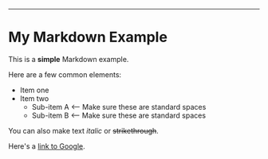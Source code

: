 ---
# My Markdown Example

This is a **simple** Markdown example.

Here are a few common elements:

* Item one
* Item two
    * Sub-item A  <-- Make sure these are standard spaces
    * Sub-item B  <-- Make sure these are standard spaces

You can also make text *italic* or ~~strikethrough~~.

Here's a [link to Google](https://www.google.com).
